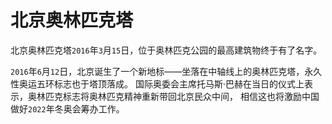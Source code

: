 # 北京奥林匹克塔

北京奥林匹克塔`2016`年`3`月`15`日，位于奥林匹克公园的最高建筑物终于有了名字。


`2016`年`6`月`12`日，北京诞生了一个新地标——坐落在中轴线上的奥林匹克塔，永久性奥运五环标志也于塔顶落成。
国际奥委会主席托马斯·巴赫在当日的仪式上表示，奥林匹克标志将奥林匹克精神重新带回北京民众中间，
相信这也将激励中国做好`2022`年冬奥会筹办工作。

<ImgView title="北京奥林匹克塔" url="https://z.wiki/autoupload/2022-11-19/eaa279156ab1496bb8d9d69cd4680a9b.IMG_0966.JPG" />

<ImgView title="北京奥林匹克塔" url="https://z.wiki/autoupload/2022-11-19/f6d7cc5e455942589556ca4e7ed213a2.IMG_1007.jpg" />

<ImgView title="北京奥林匹克塔" url="https://z.wiki/autoupload/2022-11-19/2dcd9a103de8411999feaeaf623ac9dc.IMG_1006.JPG" />

<ImgView title="北京奥林匹克塔" url="https://z.wiki/autoupload/2022-11-19/d7e9e74b09fa4fbdb0c2e971370624bb.IMG_1005.jpg" />

<ImgView title="北京奥林匹克塔" url="https://z.wiki/autoupload/2022-11-19/89cc34f975b84c42b82cc666be4428b5.IMG_0995.JPG" />

<ImgView title="北京奥林匹克塔" url="https://z.wiki/autoupload/2022-11-19/d06eba7f56be46c4aee5e14f88a4d0c5.IMG_1004.JPG" />

<ImgView title="北京奥林匹克塔" url="https://z.wiki/autoupload/2022-11-19/f44504d224cd430cb5233932b1e6a083.IMG_0998.jpg" />

<ImgView title="北京奥林匹克塔" url="https://z.wiki/autoupload/2022-11-19/c2faa0e488d443998dfecb5ad8f5d749.IMG_0996.jpg" />

<ImgView title="北京奥林匹克塔" url="https://z.wiki/autoupload/2022-11-19/6e423c3abc29424cb1874943aa3bb0c8.IMG_0992.jpg" />

<ImgView title="北京奥林匹克塔" url="https://z.wiki/autoupload/2022-11-19/6f780bce91ac414286768271e8994f54.IMG_0987.JPG" />

<ImgView title="北京奥林匹克塔" url="https://z.wiki/autoupload/2022-11-19/6c9bf1abd18d49538c6f8f9e7e9c3354.IMG_0991.JPG" />

<ImgView title="北京奥林匹克塔" url="https://z.wiki/autoupload/2022-11-19/c7a14b88c75e4912b7d45774e84f77bc.IMG_0999.HEIC.jpg" />

<ImgView title="北京奥林匹克塔" url="https://z.wiki/autoupload/2022-11-19/3398763361b441b286c6be412cc26d4f.IMG_1003.JPG" />

<ImgView title="北京奥林匹克塔" url="https://z.wiki/autoupload/2022-11-19/7e891276eb504ddea81912b69fc13207.IMG_0990.HEIC.jpg" />
